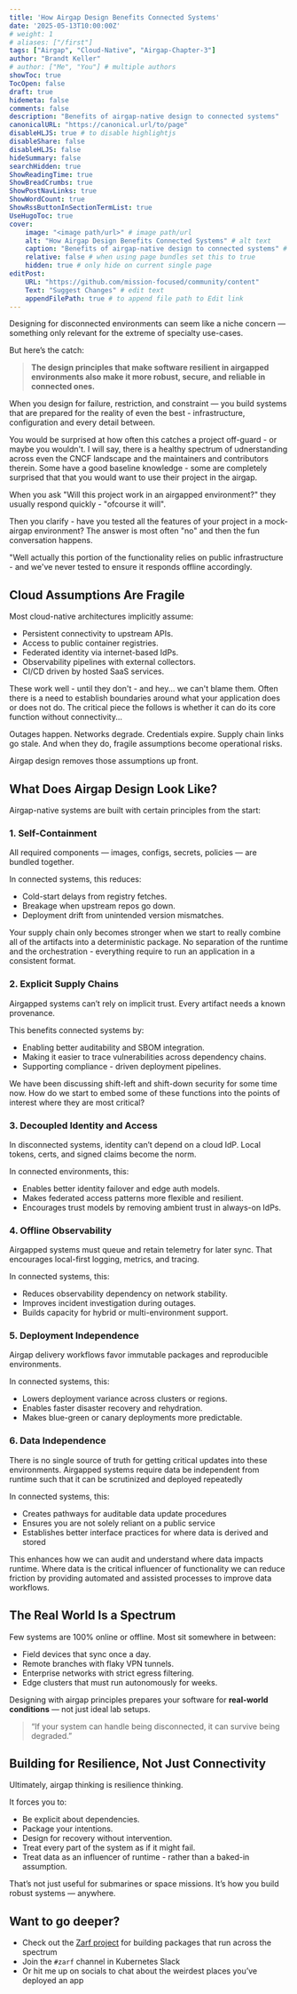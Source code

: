 ```yaml
---
title: 'How Airgap Design Benefits Connected Systems'
date: '2025-05-13T10:00:00Z'
# weight: 1
# aliases: ["/first"]
tags: ["Airgap", "Cloud-Native", "Airgap-Chapter-3"]
author: "Brandt Keller"
# author: ["Me", "You"] # multiple authors
showToc: true
TocOpen: false
draft: true
hidemeta: false
comments: false
description: "Benefits of airgap-native design to connected systems"
canonicalURL: "https://canonical.url/to/page"
disableHLJS: true # to disable highlightjs
disableShare: false
disableHLJS: false
hideSummary: false
searchHidden: true
ShowReadingTime: true
ShowBreadCrumbs: true
ShowPostNavLinks: true
ShowWordCount: true
ShowRssButtonInSectionTermList: true
UseHugoToc: true
cover:
    image: "<image path/url>" # image path/url
    alt: "How Airgap Design Benefits Connected Systems" # alt text
    caption: "Benefits of airgap-native design to connected systems" # display caption under cover
    relative: false # when using page bundles set this to true
    hidden: true # only hide on current single page
editPost:
    URL: "https://github.com/mission-focused/community/content"
    Text: "Suggest Changes" # edit text
    appendFilePath: true # to append file path to Edit link
---
```


Designing for disconnected environments can seem like a niche concern — something only relevant for the extreme of specialty use-cases.

But here’s the catch:

> **The design principles that make software resilient in airgapped environments also make it more robust, secure, and reliable in connected ones.**

When you design for failure, restriction, and constraint — you build systems that are prepared for the reality of even the best - infrastructure, configuration and every detail between.

You would be surprised at how often this catches a project off-guard - or maybe you wouldn't. I will say, there is a healthy spectrum of udnerstanding across even the CNCF landscape and the maintainers and contributors therein. Some have a good baseline knowledge - some are completely surprised that that you would want to use their project in the airgap. 

When you ask "Will this project work in an airgapped environment?" they usually respond quickly - "ofcourse it will". 

Then you clarify - have you tested all the features of your project in a mock-airgap environment? The answer is most often "no" and then the fun conversation happens.

"Well actually this portion of the functionality relies on public infrastructure - and we've never tested to ensure it responds offline accordingly. 

## Cloud Assumptions Are Fragile

Most cloud-native architectures implicitly assume:

* Persistent connectivity to upstream APIs.
* Access to public container registries.
* Federated identity via internet-based IdPs.
* Observability pipelines with external collectors.
* CI/CD driven by hosted SaaS services.

These work well - until they don't - and hey... we can't blame them. Often there is a need to establish boundaries around what your application does or does not do. The critical piece the follows is whether it can do its core function without connectivity...

Outages happen. Networks degrade. Credentials expire. Supply chain links go stale. And when they do, fragile assumptions become operational risks.

Airgap design removes those assumptions up front.

## What Does Airgap Design Look Like?

Airgap-native systems are built with certain principles from the start:

### 1. **Self-Containment**

All required components — images, configs, secrets, policies — are bundled together.

In connected systems, this reduces:

* Cold-start delays from registry fetches.
* Breakage when upstream repos go down.
* Deployment drift from unintended version mismatches.

Your supply chain only becomes stronger when we start to really combine all of the artifacts into a deterministic package. No separation of the runtime and the orchestration - everything require to run an application in a consistent format. 

### 2. **Explicit Supply Chains**

Airgapped systems can’t rely on implicit trust. Every artifact needs a known provenance.

This benefits connected systems by:

* Enabling better auditability and SBOM integration.
* Making it easier to trace vulnerabilities across dependency chains.
* Supporting compliance - driven deployment pipelines.

We have been discussing shift-left and shift-down security for some time now. How do we start to embed some of these functions into the points of interest where they are most critical? 

### 3. **Decoupled Identity and Access**

In disconnected systems, identity can’t depend on a cloud IdP. Local tokens, certs, and signed claims become the norm.

In connected environments, this:

* Enables better identity failover and edge auth models.
* Makes federated access patterns more flexible and resilient.
* Encourages trust models by removing ambient trust in always-on IdPs.

### 4. **Offline Observability**

Airgapped systems must queue and retain telemetry for later sync. That encourages local-first logging, metrics, and tracing.

In connected systems, this:

* Reduces observability dependency on network stability.
* Improves incident investigation during outages.
* Builds capacity for hybrid or multi-environment support.

### 5. **Deployment Independence**

Airgap delivery workflows favor immutable packages and reproducible environments.

In connected systems, this:

* Lowers deployment variance across clusters or regions.
* Enables faster disaster recovery and rehydration.
* Makes blue-green or canary deployments more predictable.

### 6. **Data Independence**

There is no single source of truth for getting critical updates into these environments. Airgapped systems require data be independent from runtime such that it can be scrutinized and deployed repeatedly

In connected systems, this:

* Creates pathways for auditable data update procedures
* Ensures you are not solely reliant on a public service
* Establishes better interface practices for where data is derived and stored

This enhances how we can audit and understand where data impacts runtime. Where data is the critical influencer of functionality we can reduce friction by providing automated and assisted processes to improve data workflows. 

## The Real World Is a Spectrum

Few systems are 100% online or offline. Most sit somewhere in between:

* Field devices that sync once a day.
* Remote branches with flaky VPN tunnels.
* Enterprise networks with strict egress filtering.
* Edge clusters that must run autonomously for weeks.

Designing with airgap principles prepares your software for **real-world conditions** — not just ideal lab setups.

> “If your system can handle being disconnected, it can survive being degraded.”

## Building for Resilience, Not Just Connectivity

Ultimately, airgap thinking is resilience thinking.

It forces you to:

* Be explicit about dependencies.
* Package your intentions.
* Design for recovery without intervention.
* Treat every part of the system as if it might fail.
* Treat data as an influencer of runtime - rather than a baked-in assumption.

That’s not just useful for submarines or space missions.
It’s how you build robust systems — anywhere.

## Want to go deeper?

- Check out the [Zarf project](https://github.com/zarf-dev/zarf) for building packages that run across the spectrum
- Join the `#zarf` channel in Kubernetes Slack
- Or hit me up on socials to chat about the weirdest places you’ve deployed an app
